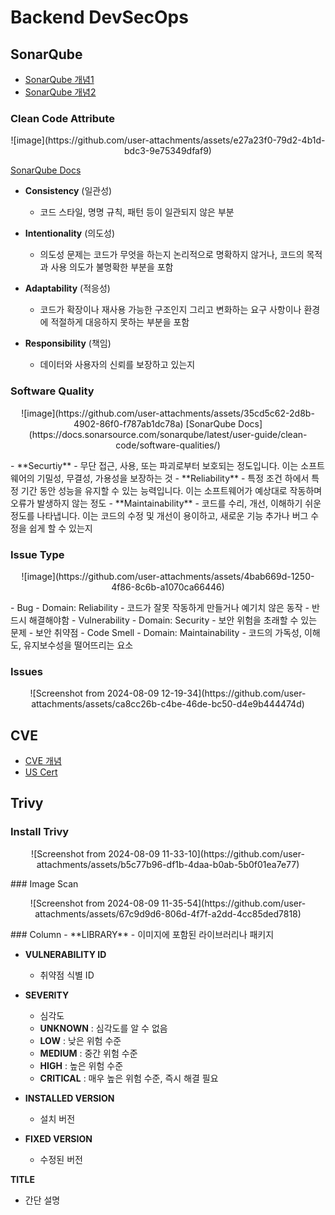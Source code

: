 # Backend DevSecOps

## SonarQube
- [SonarQube 개념1](https://techblog.tabling.co.kr/%EA%B8%B0%EC%88%A0%EA%B3%B5%EC%9C%A0-%EC%A0%95%EC%A0%81-%EC%BD%94%EB%93%9C-%EB%B6%84%EC%84%9D-sonarqube-6b59fa9b6b85)
- [SonarQube 개념2](https://brunch.co.kr/@joypinkgom/207)

### Clean Code Attribute

<p align="center">
![image](https://github.com/user-attachments/assets/e27a23f0-79d2-4b1d-bdc3-9e75349dfaf9)
</p>

[SonarQube Docs](https://docs.sonarsource.com/sonarqube/latest/user-guide/clean-code/definition/)

- **Consistency** (일관성)
   - 코드 스타일, 명명 규칙, 패턴 등이 일관되지 않은 부분
   
- **Intentionality** (의도성)
   - 의도성 문제는 코드가 무엇을 하는지 논리적으로 명확하지 않거나, 코드의 목적과 사용 의도가 불명확한 부분을 포함

- **Adaptability** (적응성)
   - 코드가 확장이나 재사용 가능한 구조인지 그리고 변화하는 요구 사항이나 환경에 적절하게 대응하지 못하는 부분을 포함
   
- **Responsibility** (책임)
   - 데이터와 사용자의 신뢰를 보장하고 있는지

### Software Quality
<p align="center">
![image](https://github.com/user-attachments/assets/35cd5c62-2d8b-4902-86f0-f787ab1dc78a)
[SonarQube Docs](https://docs.sonarsource.com/sonarqube/latest/user-guide/clean-code/software-qualities/)
</p>
- **Securtiy**
   - 무단 접근, 사용, 또는 파괴로부터 보호되는 정도입니다. 이는 소프트웨어의 기밀성, 무결성, 가용성을 보장하는 것
- **Reliability**
   - 특정 조건 하에서 특정 기간 동안 성능을 유지할 수 있는 능력입니다. 이는 소프트웨어가 예상대로 작동하며 오류가 발생하지 않는 정도
- **Maintainability**
   - 코드를 수리, 개선, 이해하기 쉬운 정도를 나타냅니다. 이는 코드의 수정 및 개선이 용이하고, 새로운 기능 추가나 버그 수정을 쉽게 할 수 있는지

### Issue Type
<p align="center">
![image](https://github.com/user-attachments/assets/4bab669d-1250-4f86-8c6b-a1070ca66446)
</p>
- Bug
   - Domain: Reliability
   - 코드가 잘못 작동하게 만들거나 예기치 않은 동작
   - 반드시 해결해야함
- Vulnerability
   - Domain: Security
   - 보안 위험을 초래할 수 있는 문제 - 보안 취약점 
- Code Smell
   - Domain: Maintainability
   - 코드의 가독성, 이해도, 유지보수성을 떨어뜨리는 요소

### Issues
<p align="center">
![Screenshot from 2024-08-09 12-19-34](https://github.com/user-attachments/assets/ca8cc26b-c4be-46de-bc50-d4e9b444474d)
</p>

## CVE
- [CVE 개념](https://www.redhat.com/ko/topics/security/what-is-cve)
- [US Cert](https://www.cisa.gov/news-events/bulletins)

## Trivy 
### Install Trivy
<p align="center">
![Screenshot from 2024-08-09 11-33-10](https://github.com/user-attachments/assets/b5c77b96-df1b-4daa-b0ab-5b0f01ea7e77)
</p>
### Image Scan
<p align="center">
![Screenshot from 2024-08-09 11-35-54](https://github.com/user-attachments/assets/67c9d9d6-806d-4f7f-a2dd-4cc85ded7818)
</p>
### Column
- **LIBRARY**
   - 이미지에 포함된 라이브러리나 패키지

- **VULNERABILITY ID**
   - 취약점 식별 ID

- **SEVERITY**
   - 심각도
   - **UNKNOWN** : 심각도를 알 수 없음
   - **LOW** : 낮은 위험 수준
   - **MEDIUM** : 중간 위험 수준
   - **HIGH** : 높은 위험 수준
   - **CRITICAL** : 매우 높은 위험 수준, 즉시 해결 필요

- **INSTALLED VERSION**
   - 설치 버전 

- **FIXED VERSION**
   - 수정된 버전

**TITLE**
   - 간단 설명 
